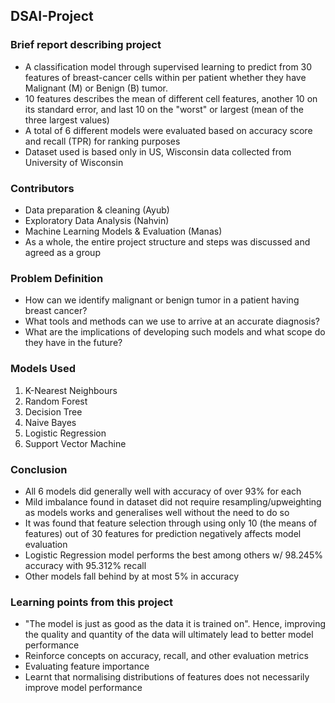 ## DSAI-Project

### Brief report describing project
- A classification model through supervised learning to predict from 30 features of breast-cancer cells within per patient
whether they have Malignant (M) or Benign (B) tumor.
- 10 features describes the mean of different cell features, another 10 on its standard error, and last 10 on the "worst" or largest (mean
of the three largest values)
- A total of 6 different models were evaluated based on accuracy score and recall (TPR) for ranking purposes
- Dataset used is based only in US, Wisconsin data collected from University of Wisconsin

### Contributors
- Data preparation & cleaning (Ayub)
- Exploratory Data Analysis (Nahvin)
- Machine Learning Models & Evaluation (Manas)
- As a whole, the entire project structure and steps was discussed and agreed as a group

### Problem Definition
- How can we identify malignant or benign tumor in a patient having breast cancer?
- What tools and methods can we use to arrive at an accurate diagnosis?
- What are the implications of developing such models and what scope do they have in the future?

### Models Used
1. K-Nearest Neighbours
2. Random Forest
3. Decision Tree
4. Naive Bayes
5. Logistic Regression
6. Support Vector Machine

### Conclusion
- All 6 models did generally well with accuracy of over 93% for each
- Mild imbalance found in dataset did not require resampling/upweighting as models works and generalises well 
without the need to do so
- It was found that feature selection through using only 10 (the means of features) out of 30 features for prediction negatively affects model evaluation
- Logistic Regression model performs the best among others w/ 98.245% accuracy with 95.312% recall
- Other models fall behind by at most 5% in accuracy

### Learning points from this project
- "The model is just as good as the data it is trained on". 
Hence, improving the quality and quantity of the data will ultimately lead to better model performance
- Reinforce concepts on accuracy, recall, and other evaluation metrics
- Evaluating feature importance
- Learnt that normalising distributions of features does not necessarily improve model performance
